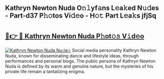 ## Kathryn Newton Nuda O𝚗𝚕yf𝚊ns L𝚎a𝚔ed N𝚞𝚍es - Part-d37 P𝚑𝚘tos Vi𝚍𝚎o - H𝚘𝚝 Part L𝚎a𝚔s jfjSq

# <h2><a href="http://kf2ocx.oniu.top/?m=Kathryn+Newton+Nuda">🔗👉 🔴 Kathryn Newton Nuda P𝚑ot𝚘𝚜 V𝚒d𝚎o</a></h2>

[![Kathryn Newton Nuda Nu𝚍e𝚜](https://i.imgur.com/0qMVB7G.gif)](http://kf2ocx.oniu.top/?m=Kathryn+Newton+Nuda)
Social media personality Kathryn Newton Nuda, known for disseminating dance and lifestyle ideas, through performances and personal blogs. The public persona of Kathryn Newton Nuda is defined by its warm and genuine nature, but the mysteries of his private life remain a tantalizing enigma.  

